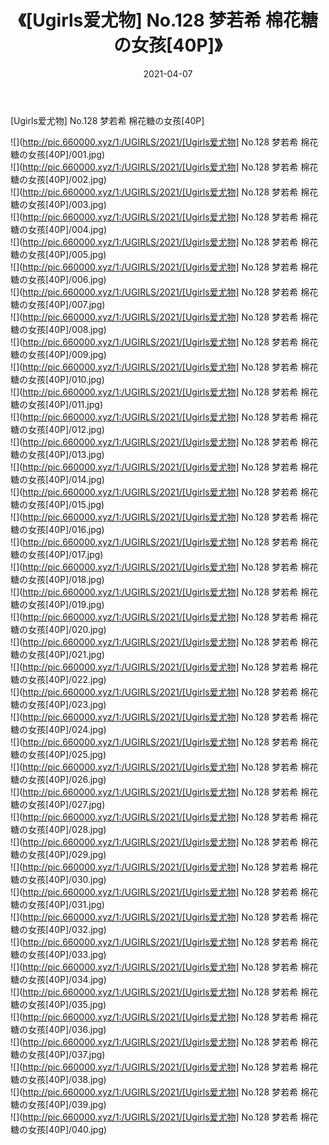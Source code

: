 ﻿---
layout: post
title:  《[Ugirls爱尤物] No.128 梦若希 棉花糖の女孩[40P]》
date:   2021-04-07
img: http://pic.660000.xyz/1:/UGIRLS/2021/[Ugirls爱尤物] No.128 梦若希 棉花糖の女孩[40P]/000.jpg
categories: [美女, 清纯, 唯美]
---

[Ugirls爱尤物] No.128 梦若希 棉花糖の女孩[40P]

  ![](http://pic.660000.xyz/1:/UGIRLS/2021/[Ugirls爱尤物] No.128 梦若希 棉花糖の女孩[40P]/001.jpg) <br> ![](http://pic.660000.xyz/1:/UGIRLS/2021/[Ugirls爱尤物] No.128 梦若希 棉花糖の女孩[40P]/002.jpg) <br> ![](http://pic.660000.xyz/1:/UGIRLS/2021/[Ugirls爱尤物] No.128 梦若希 棉花糖の女孩[40P]/003.jpg) <br> ![](http://pic.660000.xyz/1:/UGIRLS/2021/[Ugirls爱尤物] No.128 梦若希 棉花糖の女孩[40P]/004.jpg) <br> ![](http://pic.660000.xyz/1:/UGIRLS/2021/[Ugirls爱尤物] No.128 梦若希 棉花糖の女孩[40P]/005.jpg) <br> ![](http://pic.660000.xyz/1:/UGIRLS/2021/[Ugirls爱尤物] No.128 梦若希 棉花糖の女孩[40P]/006.jpg) <br> ![](http://pic.660000.xyz/1:/UGIRLS/2021/[Ugirls爱尤物] No.128 梦若希 棉花糖の女孩[40P]/007.jpg) <br> ![](http://pic.660000.xyz/1:/UGIRLS/2021/[Ugirls爱尤物] No.128 梦若希 棉花糖の女孩[40P]/008.jpg) <br> ![](http://pic.660000.xyz/1:/UGIRLS/2021/[Ugirls爱尤物] No.128 梦若希 棉花糖の女孩[40P]/009.jpg) <br> ![](http://pic.660000.xyz/1:/UGIRLS/2021/[Ugirls爱尤物] No.128 梦若希 棉花糖の女孩[40P]/010.jpg) <br> ![](http://pic.660000.xyz/1:/UGIRLS/2021/[Ugirls爱尤物] No.128 梦若希 棉花糖の女孩[40P]/011.jpg) <br> ![](http://pic.660000.xyz/1:/UGIRLS/2021/[Ugirls爱尤物] No.128 梦若希 棉花糖の女孩[40P]/012.jpg) <br> ![](http://pic.660000.xyz/1:/UGIRLS/2021/[Ugirls爱尤物] No.128 梦若希 棉花糖の女孩[40P]/013.jpg) <br> ![](http://pic.660000.xyz/1:/UGIRLS/2021/[Ugirls爱尤物] No.128 梦若希 棉花糖の女孩[40P]/014.jpg) <br> ![](http://pic.660000.xyz/1:/UGIRLS/2021/[Ugirls爱尤物] No.128 梦若希 棉花糖の女孩[40P]/015.jpg) <br> ![](http://pic.660000.xyz/1:/UGIRLS/2021/[Ugirls爱尤物] No.128 梦若希 棉花糖の女孩[40P]/016.jpg) <br> ![](http://pic.660000.xyz/1:/UGIRLS/2021/[Ugirls爱尤物] No.128 梦若希 棉花糖の女孩[40P]/017.jpg) <br> ![](http://pic.660000.xyz/1:/UGIRLS/2021/[Ugirls爱尤物] No.128 梦若希 棉花糖の女孩[40P]/018.jpg) <br> ![](http://pic.660000.xyz/1:/UGIRLS/2021/[Ugirls爱尤物] No.128 梦若希 棉花糖の女孩[40P]/019.jpg) <br> ![](http://pic.660000.xyz/1:/UGIRLS/2021/[Ugirls爱尤物] No.128 梦若希 棉花糖の女孩[40P]/020.jpg) <br> ![](http://pic.660000.xyz/1:/UGIRLS/2021/[Ugirls爱尤物] No.128 梦若希 棉花糖の女孩[40P]/021.jpg) <br> ![](http://pic.660000.xyz/1:/UGIRLS/2021/[Ugirls爱尤物] No.128 梦若希 棉花糖の女孩[40P]/022.jpg) <br> ![](http://pic.660000.xyz/1:/UGIRLS/2021/[Ugirls爱尤物] No.128 梦若希 棉花糖の女孩[40P]/023.jpg) <br> ![](http://pic.660000.xyz/1:/UGIRLS/2021/[Ugirls爱尤物] No.128 梦若希 棉花糖の女孩[40P]/024.jpg) <br> ![](http://pic.660000.xyz/1:/UGIRLS/2021/[Ugirls爱尤物] No.128 梦若希 棉花糖の女孩[40P]/025.jpg) <br> ![](http://pic.660000.xyz/1:/UGIRLS/2021/[Ugirls爱尤物] No.128 梦若希 棉花糖の女孩[40P]/026.jpg) <br> ![](http://pic.660000.xyz/1:/UGIRLS/2021/[Ugirls爱尤物] No.128 梦若希 棉花糖の女孩[40P]/027.jpg) <br> ![](http://pic.660000.xyz/1:/UGIRLS/2021/[Ugirls爱尤物] No.128 梦若希 棉花糖の女孩[40P]/028.jpg) <br> ![](http://pic.660000.xyz/1:/UGIRLS/2021/[Ugirls爱尤物] No.128 梦若希 棉花糖の女孩[40P]/029.jpg) <br> ![](http://pic.660000.xyz/1:/UGIRLS/2021/[Ugirls爱尤物] No.128 梦若希 棉花糖の女孩[40P]/030.jpg) <br> ![](http://pic.660000.xyz/1:/UGIRLS/2021/[Ugirls爱尤物] No.128 梦若希 棉花糖の女孩[40P]/031.jpg) <br> ![](http://pic.660000.xyz/1:/UGIRLS/2021/[Ugirls爱尤物] No.128 梦若希 棉花糖の女孩[40P]/032.jpg) <br> ![](http://pic.660000.xyz/1:/UGIRLS/2021/[Ugirls爱尤物] No.128 梦若希 棉花糖の女孩[40P]/033.jpg) <br> ![](http://pic.660000.xyz/1:/UGIRLS/2021/[Ugirls爱尤物] No.128 梦若希 棉花糖の女孩[40P]/034.jpg) <br> ![](http://pic.660000.xyz/1:/UGIRLS/2021/[Ugirls爱尤物] No.128 梦若希 棉花糖の女孩[40P]/035.jpg) <br> ![](http://pic.660000.xyz/1:/UGIRLS/2021/[Ugirls爱尤物] No.128 梦若希 棉花糖の女孩[40P]/036.jpg) <br> ![](http://pic.660000.xyz/1:/UGIRLS/2021/[Ugirls爱尤物] No.128 梦若希 棉花糖の女孩[40P]/037.jpg) <br> ![](http://pic.660000.xyz/1:/UGIRLS/2021/[Ugirls爱尤物] No.128 梦若希 棉花糖の女孩[40P]/038.jpg) <br> ![](http://pic.660000.xyz/1:/UGIRLS/2021/[Ugirls爱尤物] No.128 梦若希 棉花糖の女孩[40P]/039.jpg) <br> ![](http://pic.660000.xyz/1:/UGIRLS/2021/[Ugirls爱尤物] No.128 梦若希 棉花糖の女孩[40P]/040.jpg) <br>